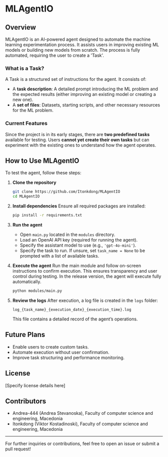 # MLAgentIO

## Overview
MLAgentIO is an AI-powered agent designed to automate the machine learning experimentation process. It assists users in improving existing ML models or building new models from scratch. The process is fully automated, requiring the user to create a 'Task'.

### What is a Task?
A Task is a structured set of instructions for the agent. It consists of:
- A **task description**: A detailed prompt introducing the ML problem and the expected results (either improving an existing model or creating a new one).
- A **set of files**: Datasets, starting scripts, and other necessary resources for the ML problem.

### Current Features
Since the project is in its early stages, there are **two predefined tasks** available for testing. Users **cannot yet create their own tasks** but can experiment with the existing ones to understand how the agent operates.

## How to Use MLAgentIO
To test the agent, follow these steps:

1. **Clone the repository**
   ```sh
   git clone https://github.com/Itonkdong/MLAgentIO
   cd MLAgentIO
   ```

2. **Install dependencies**
   Ensure all required packages are installed:
   ```sh
   pip install -r requirements.txt
   ```

3. **Run the agent**
   - Open `main.py` located in the `modules` directory.
   - Load an OpenAI API key (required for running the agent).
   - Specify the assistant model to use (e.g., `'gpt-4o-mini'`).
   - Specify the task to run. If unsure, set `task_name = None` to be prompted with a list of available tasks.
   
4. **Execute the agent**
   Run the main module and follow on-screen instructions to confirm execution. This ensures transparency and user control during testing. In the release version, the agent will execute fully automatically.
   ```sh
   python modules/main.py
   ```

5. **Review the logs**
   After execution, a log file is created in the `logs` folder:
   ```
   log_{task_name}_{execution_date}_{execution_time}.log
   ```
   This file contains a detailed record of the agent’s operations.

## Future Plans
- Enable users to create custom tasks.
- Automate execution without user confirmation.
- Improve task structuring and performance monitoring.

## License
[Specify license details here]

## Contributors
- Andrea-444 (Andrea Stevanoska), Faculty of computer science and engineering, Macedonia
- Itonkdong (Viktor Kostadinoski), Faculty of computer science and engineering, Macedonia

---
For further inquiries or contributions, feel free to open an issue or submit a pull request!

